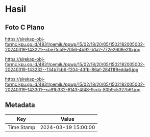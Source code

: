 # Hasil

## Foto C Plano

https://sirekap-obj-formc.kpu.go.id/4831/pemilu/ppwp/15/02/18/20/05/1502182005002-20240319-143221--cbe7fcb9-7056-4b92-b1a2-772e2609e21b.jpg

https://sirekap-obj-formc.kpu.go.id/4831/pemilu/ppwp/15/02/18/20/05/1502182005002-20240319-143232--134b7cb6-f204-43fb-86af-28411f9edda6.jpg

https://sirekap-obj-formc.kpu.go.id/4831/pemilu/ppwp/15/02/18/20/05/1502182005002-20240319-143301--ca91b332-6143-4f48-9ccb-80b9c5327b6f.jpg


## Metadata

| Key        | Value               |
| ---------- | ------------------- |
| Time Stamp | 2024-03-19 15:00:00 |



